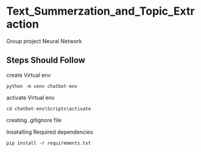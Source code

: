 # Text_Summerzation_and_Topic_Extraction
 Group project Neural Network

## Steps Should Follow

create Virtual env

  ```
  python -m venv chatbot-env
  ```
activate Virtual env

  ```
  cd chatbot-env\Scripts\activate
  ```
creating .gitignore file

Insatalling Required dependencies

  ```
  pip install -r requirements.txt
  ```